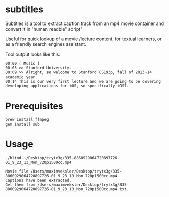subtitles
=========

Subtitles is a tool to extract caption track from an mp4 movie container and convert it in "human readble" script"

Useful for quick lookup of a movie /lecture content, for textual learners, or as a friendly search engines assistant.

Tool output looks like this:
```Textfile
00:00 [ Music ]
00:05 >> Stanford University.
00:09 >> Alright, so welcome to Stanford CS193p, fall of 2013-14 academic year.
00:14 This is our very first lecture and we are going to be covering developing applications for iOS, so specifically iOS7.
```

Prerequisites
=============

```Shell
brew install ffmpeg
gem install sub
```

Usage
=====

```Shell
./blind ~/Desktop/trytx3g/335-8860929064720897726-01_9_23_13_Mon_720p1500cc.mp4

Movie file /Users/maximveksler/Desktop/trytx3g/335-8860929064720897726-01_9_23_13_Mon_720p1500cc.mp4.
Captions have been extracted.
Get them from /Users/maximveksler/Desktop/trytx3g/335-8860929064720897726-01_9_23_13_Mon_720p1500cc.mp4.txt.
```

